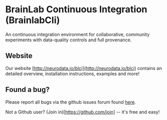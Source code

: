 # BrainLab Continuous Integration (BrainlabCIi)

An continuous integration environment for collaborative, community experiments
with data-quality controls and full provenance.

## Website
Our website [http://neurodata.io/blci](http://neurodata.io/blci)
contains an detailed overview, installation instructions,
examples and more!

## Found a bug?
Please report all bugs via the github issues forum found
[here](https://github.com/neurodata/blci/issues/new).

Not a Github user? (Join in)[https://github.com/join] -- it's free and easy!
